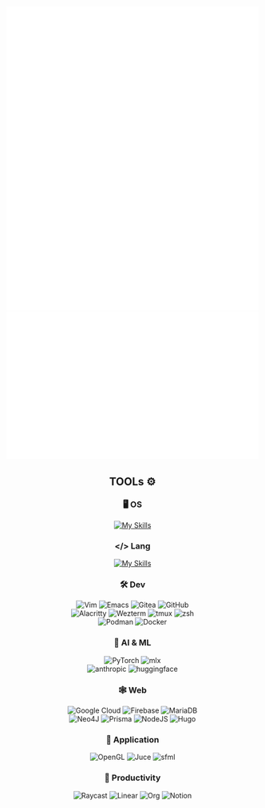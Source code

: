 <div align="center">

[![Metrics](https://raw.githubusercontent.com/william1209/william1209/main/github-metrics.svg)](/github-metrics.svg) 
[![Metrics](https://raw.githubusercontent.com/william1209/william1209/main/metrics.plugin.habits.charts.svg)](/metrics.plugin.habits.charts.svg) 

</div>

<div align="center">

## TOOLs ⚙️
### 🖥️ OS
<!--
![macOS](https://img.shields.io/badge/mac%20os-000000?style=for-the-badge&logo=macos&logoColor=F0F0F0)
![Ubuntu](https://img.shields.io/badge/Ubuntu-E95420?style=for-the-badge&logo=ubuntu&logoColor=white)
![Windows](https://img.shields.io/badge/Windows-0078D6?style=for-the-badge&logo=windows&logoColor=white)
-->
[![My Skills](https://skillicons.dev/icons?i=apple,ubuntu,windows&perline=4)](https://skillicons.dev)

### </> Lang 
[![My Skills](https://skillicons.dev/icons?i=python,cpp,c,rust&perline=4)](https://skillicons.dev)
<!--[!Top Langs](https://github-readme-stats.vercel.app/api/top-langs/?username=william1209&layout=compact&hide=html)-->
<!--<a href="https://github.com/anuraghazra/convoychat">
  <img height=200 align='center' src="https://github-readme-stats.vercel.app/api/top-langs?username=william1209&layout=compact&langs_count=8&card_width=320&hide=html" />
</a>-->


### 🛠️ Dev
<!--
[![My Skills](https://skillicons.dev/icons?i=vim,emacs,git,github,anaconda,pytorch,docker,kubernetes&perline=4)](https://skillicons.dev)
-->
![Vim](https://img.shields.io/badge/VIM-%2311AB00.svg?style=for-the-badge&logo=vim&logoColor=white)
![Emacs](https://img.shields.io/badge/Emacs-%237F5AB6.svg?&style=for-the-badge&logo=gnu-emacs&logoColor=white)
![Gitea](https://img.shields.io/badge/Gitea-34495E?style=for-the-badge&logo=gitea&logoColor=5D9425)
![GitHub](https://img.shields.io/badge/github-%23121011.svg?style=for-the-badge&logo=github&logoColor=white) <br>
![Alacritty](https://img.shields.io/badge/-alacritty-logo?style=for-the-badge&logo=alacritty&color=%2316222A)
![Wezterm](https://img.shields.io/badge/-wezterm-logo?style=for-the-badge&logo=wezterm&color=%234E49EE)
![tmux](https://img.shields.io/badge/-tmux-logo?style=for-the-badge&logo=tmux&color=%23393939)
![zsh](https://img.shields.io/badge/-zsh-logo?style=for-the-badge&logo=zsh&color=%230C1321)
<br>
![Podman](https://img.shields.io/badge/-podman-logo?style=for-the-badge&logo=podman&color=%23892CA0)
![Docker](https://img.shields.io/badge/docker-%230db7ed.svg?style=for-the-badge&logo=docker&logoColor=white)

### 👾 AI & ML
![PyTorch](https://img.shields.io/badge/PyTorch-%23EE4C2C.svg?style=for-the-badge&logo=PyTorch&logoColor=white)
![mlx](https://img.shields.io/badge/-mlx-logo?style=for-the-badge&color=%23000&link=https%3A%2F%2Fml-explore.github.io%2Fmlx%2Fbuild%2Fhtml%2Finstall.html)<br>
![anthropic](https://img.shields.io/badge/-anthropic-logo?style=for-the-badge&logo=anthropic&color=%23000)
![huggingface](https://img.shields.io/badge/-huggingface-logo?style=for-the-badge&logo=huggingface&color=%236B86C2)


### 🕸️ Web
<!--[![My Skills](https://skillicons.dev/icons?i=prisma,mysql,mongodb&perline=4)](https://skillicons.dev)-->
![Google Cloud](https://img.shields.io/badge/GoogleCloud-%234285F4.svg?style=for-the-badge&logo=google-cloud&logoColor=white)
![Firebase](https://img.shields.io/badge/firebase-a08021?style=for-the-badge&logo=firebase&logoColor=ffcd34)
![MariaDB](https://img.shields.io/badge/MariaDB-003545?style=for-the-badge&logo=mariadb&logoColor=white)<br>
![Neo4J](https://img.shields.io/badge/Neo4j-008CC1?style=for-the-badge&logo=neo4j&logoColor=white)
![Prisma](https://img.shields.io/badge/Prisma-3982CE?style=for-the-badge&logo=Prisma&logoColor=white)
![NodeJS](https://img.shields.io/badge/node.js-6DA55F?style=for-the-badge&logo=node.js&logoColor=white)
![Hugo](https://img.shields.io/badge/Hugo-black.svg?style=for-the-badge&logo=Hugo)

### 📱 Application
![OpenGL](https://img.shields.io/badge/OpenGL-%23FFFFFF.svg?style=for-the-badge&logo=opengl)
![Juce](https://img.shields.io/badge/-juce-logo?style=for-the-badge&logo=juce&logoColor=%23F2A054&color=%238DC63F)
![sfml](https://img.shields.io/badge/-sfml-logo?style=for-the-badge&logo=sfml&logoColor=%23FEFEFE&color=%23000)


### 💨 Productivity
![Raycast](https://img.shields.io/badge/-raycast-logo?style=for-the-badge&logo=raycast&color=%23292525)
![Linear](https://img.shields.io/badge/-linear-logo?style=for-the-badge&logo=linear&color=%232E3035)
![Org](https://img.shields.io/badge/-orgroam-logo?style=for-the-badge&logo=org&logoColor=%23FEFEFE&color=%2377AA99)
![Notion](https://img.shields.io/badge/Notion-%23000000.svg?style=for-the-badge&logo=notion&logoColor=white)

</div>


<!--
**william1209/william1209** is a ✨ _special_ ✨ repository because its `README.md` (this file) appears on your GitHub profile.

Here are some ideas to get you started:

- 🔭 I’m currently working on ...
- 🌱 I’m currently learning ...
- 👯 I’m looking to collaborate on ...
- 🤔 I’m looking for help with ...
- 💬 Ask me about ...
- 📫 How to reach me: ...
- 😄 Pronouns: ...
- ⚡ Fun fact: ...
-->
